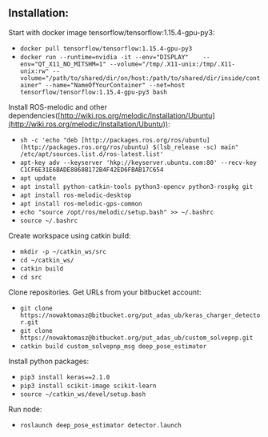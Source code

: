 ## Installation:

Start with docker image tensorflow/tensorflow:1.15.4-gpu-py3:

 - `docker pull tensorflow/tensorflow:1.15.4-gpu-py3`
 -  `docker run --runtime=nvidia -it --env="DISPLAY"   
    --env="QT_X11_NO_MITSHM=1" --volume="/tmp/.X11-unix:/tmp/.X11-unix:rw" --volume="/path/to/shared/dir/on/host:/path/to/shared/dir/inside/container"
    --name="NameOfYourContainer" --net=host tensorflow/tensorflow:1.15.4-gpu-py3 bash`

Install ROS-melodic and other dependencies([http://wiki.ros.org/melodic/Installation/Ubuntu](http://wiki.ros.org/melodic/Installation/Ubuntu)):

- `sh -c 'echo "deb [http://packages.ros.org/ros/ubuntu](http://packages.ros.org/ros/ubuntu) $(lsb_release -sc) main" /etc/apt/sources.list.d/ros-latest.list'`
 - `apt-key adv --keyserver 'hkp://keyserver.ubuntu.com:80' --recv-key C1CF6E31E6BADE8868B172B4F42ED6FBAB17C654`
- `apt update`
- `apt install python-catkin-tools python3-opencv python3-rospkg git`
- `apt install ros-melodic-desktop`
- `apt install ros-melodic-gps-common`
- `echo "source /opt/ros/melodic/setup.bash" >> ~/.bashrc`
- `source ~/.bashrc`

Create workspace using catkin build:

- `mkdir -p ~/catkin_ws/src`
- `cd ~/catkin_ws/`
- `catkin build`
- `cd src`

Clone repositories. Get URLs from your bitbucket account:

- `git clone https://nowaktomasz@bitbucket.org/put_adas_ub/keras_charger_detector.git`
- `git clone https://nowaktomasz@bitbucket.org/put_adas_ub/custom_solvepnp.git`
- `catkin build custom_solvepnp_msg deep_pose_estimator`

Install python packages:

- `pip3 install keras==2.1.0`
- `pip3 install scikit-image scikit-learn`
- `source ~/catkin_ws/devel/setup.bash`

Run node:

- `roslaunch deep_pose_estimator detector.launch`